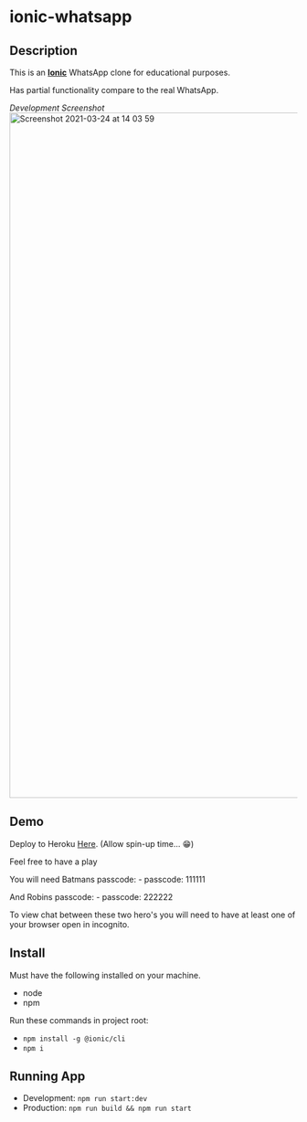 # ionic-whatsapp

## Description
  This is an **[Ionic](https://ionicframework.com/blog/heroku-ionic/)** WhatsApp clone for educational purposes.

  Has partial functionality compare to the real WhatsApp.

_Development Screenshot_
<img width="1200" alt="Screenshot 2021-03-24 at 14 03 59" src="https://user-images.githubusercontent.com/24437988/112324093-50089200-8caa-11eb-9551-ba2462f5002c.png">

## Demo
  Deploy to Heroku [Here](https://whatsapp-ionic.herokuapp.com/). (Allow spin-up time... :grin:)

Feel free to have a play

You will need Batmans passcode:
    - passcode: 111111

And Robins passcode:
    - passcode: 222222

To view chat between these two hero's you will need to have at least one of your browser open in incognito.

## Install

Must have the following installed on your machine.
- node
- npm

Run these commands in project root:
- `npm install -g @ionic/cli`
- `npm i`

## Running App
- Development: `npm run start:dev`
- Production: `npm run build && npm run start`

